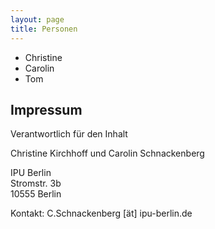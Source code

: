 ```yaml
---
layout: page
title: Personen
---
```


* Christine 
* Carolin
* Tom

## Impressum
Verantwortlich für den Inhalt

Christine Kirchhoff und Carolin Schnackenberg

IPU Berlin  
Stromstr. 3b  
10555 Berlin  

Kontakt: C.Schnackenberg [ät] ipu-berlin.de
